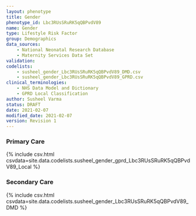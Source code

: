 ```yaml
---
layout: phenotype
title: Gender
phenotype_id: Lbc3RUsSRuRK5qQBPvdV89
name: Gender
type: Lifestyle Risk Factor
group: Demographics
data_sources:
    - National Neonatal Research Database
    - Maternity Services Data Set
validation: 
codelists:
    - susheel_gender_Lbc3RUsSRuRK5qQBPvdV89_DMD.csv
    - susheel_gender_Lbc3RUsSRuRK5qQBPvdV89_GPRD.csv
clinical_terminologies: 
    - NHS Data Model and Dictionary
    - GPRD Local Classification
author: Susheel Varma
status: DRAFT
date: 2021-02-07
modified_date: 2021-02-07
version: Revision 1
---
```


### Primary Care

{% include csv.html csvdata=site.data.codelists.susheel_gender_gprd_Lbc3RUsSRuRK5qQBPvdV89_Local %}

### Secondary Care

{% include csv.html csvdata=site.data.codelists.susheel_gender_Lbc3RUsSRuRK5qQBPvdV89_DMD %}